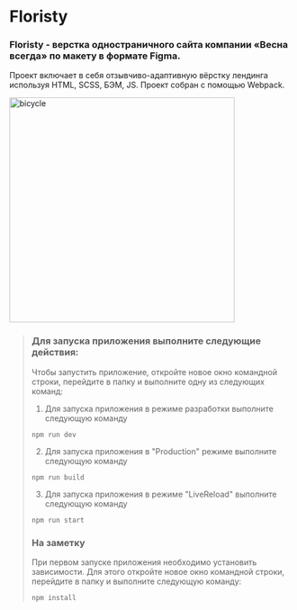 # Floristy
### Floristy - верстка одностраничного сайта компании «Весна всегда» по макету в формате Figma. 
Проект включает в себя отзывчиво-адаптивную вёрстку лендинга используя HTML, SCSS, БЭМ, JS. Проект собран с помощью Webpack.

<img src="https://github.com/SeniorIgor/Bicycle/blob/master/for-readme1.png" alt="bicycle" width="400" height="auto"/>

> ### Для запуска приложения выполните следующие действия:
> Чтобы запустить приложение, откройте новое окно командной строки, перейдите в папку и выполните одну из следующих команд:
> 1. Для запуска приложения в режиме разработки выполните следующую команду
> ```
> npm run dev
> ```  
>
> 2. Для запуска приложения в "Production" режиме выполните следующую команду
> ```
> npm run build
> ```  
>
> 3. Для запуска приложения в режиме "LiveReload" выполните следующую команду
> ```
> npm run start
> ```  
>
>  
> ### На заметку
> При первом запуске приложения необходимо установить зависимости. Для этого откройте новое окно командной строки, перейдите в папку и выполните следующую команду:
> ```
> npm install
> ```  
